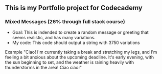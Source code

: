 
## This is my Portfolio project for Codecademy
### Mixed Messages (26% through full stack course)
+ Goal: This is indended to create a random message or greeting that seems realistic, and has many variations.
+ My code: This code should output a string with 3750 variations

Example "Ciao! I'm currently taking a break and stretching my legs, and I'm feeling a bit anxious about the upcoming deadline. It's 
early evening, with the sun beginning to set, and the weather is raining heavily with thunderstorms in the area! Ciao ciao!"
